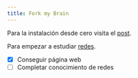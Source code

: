 ```yaml
---
title: Fork my Brain
---
```

Para la instalación desde cero visita el [post](https://notes.nicolevanderhoeven.com/How+to+publish+Obsidian+notes+with+Quartz+on+GitHub+Pages).

Para empezar a estudiar [redes](https://borjaab.github.io/Network-%F0%9F%8C%90/Conceptos-B%C3%A1sicos-de-Redes).

- [x] Conseguir página web
- [ ] Completar conocimiento de redes